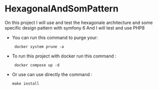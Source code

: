 # HexagonalAndSomPattern
On this project I will use and test the hexagonale architecture and some specific design pattern with symfony 6
And I will test and use PHP8 

- You can run this command to purge your:
   
    ` docker system prune -a`

- To run this project with docker run this command :

     ` docker compose up -d`
- Or use can use directly the command :

    `make install`
